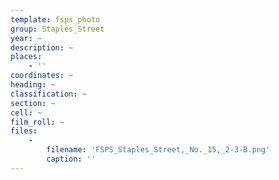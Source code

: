 ```yaml
---
template: fsps_photo
group: Staples_Street
year: ~
description: ~
places:
    - ''
coordinates: ~
heading: ~
classification: ~
section: ~
cell: ~
film_roll: ~
files:
    -
        filename: 'FSPS_Staples_Street,_No._15,_2-3-B.png'
        caption: ''
---
```

